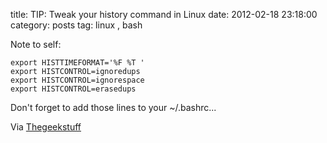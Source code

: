 title: TIP: Tweak your history command in Linux
date: 2012-02-18 23:18:00
category: posts
tag:  linux , bash

Note to self:    

```
export HISTTIMEFORMAT='%F %T '
export HISTCONTROL=ignoredups
export HISTCONTROL=ignorespace
export HISTCONTROL=erasedups
```

Don't forget to add those lines to your ~/.bashrc...

Via [Thegeekstuff](http://www.thegeekstuff.com/2008/08/15-examples-to-master-linux-command-line-history/)   

